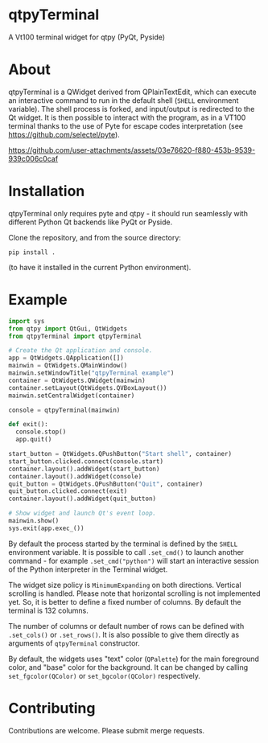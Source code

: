 # qtpyTerminal
A Vt100 terminal widget for qtpy (PyQt, Pyside)

# About

qtpyTerminal is a QWidget derived from QPlainTextEdit, which can execute an interactive
command to run in the default shell (`SHELL` environment variable). The shell process
is forked, and input/output is redirected to the Qt widget. It is then possible to
interact with the program, as in a VT100 terminal thanks to the use of Pyte for
escape codes interpretation (see https://github.com/selectel/pyte).

https://github.com/user-attachments/assets/03e76620-f880-453b-9539-939c006c0caf

# Installation

qtpyTerminal only requires pyte and qtpy - it should run seamlessly with different
Python Qt backends like PyQt or Pyside.

Clone the repository, and from the source directory:

`pip install .`

(to have it installed in the current Python environment).

# Example

```python
import sys
from qtpy import QtGui, QtWidgets
from qtpyTerminal import qtpyTerminal

# Create the Qt application and console.
app = QtWidgets.QApplication([])
mainwin = QtWidgets.QMainWindow()
mainwin.setWindowTitle("qtpyTerminal example")
container = QtWidgets.QWidget(mainwin)
container.setLayout(QtWidgets.QVBoxLayout())
mainwin.setCentralWidget(container)

console = qtpyTerminal(mainwin)

def exit():
  console.stop()
  app.quit()

start_button = QtWidgets.QPushButton("Start shell", container)
start_button.clicked.connect(console.start)
container.layout().addWidget(start_button)
container.layout().addWidget(console)
quit_button = QtWidgets.QPushButton("Quit", container)
quit_button.clicked.connect(exit)
container.layout().addWidget(quit_button)

# Show widget and launch Qt's event loop.
mainwin.show()
sys.exit(app.exec_())

```

By default the process started by the terminal is defined by the `SHELL` environment variable.
It is possible to call `.set_cmd()` to launch another command - for example `.set_cmd("python")`
will start an interactive session of the Python interpreter in the Terminal widget.

The widget size policy is `MinimumExpanding` on both directions. Vertical scrolling is handled.
Please note that horizontal scrolling is not implemented yet. So, it is better to define a fixed
number of columns. By default the terminal is 132 columns.

The number of columns or default number of rows can be defined with `.set_cols()` or `.set_rows()`.
It is also possible to give them directly as arguments of `qtpyTerminal` constructor.

By default, the widgets uses "text" color (`QPalette`) for the main foreground color, and "base"
color for the background. It can be changed by calling `set_fgcolor(QColor)` or `set_bgcolor(QColor)`
respectively.

# Contributing

Contributions are welcome. Please submit merge requests. 


